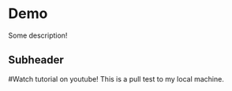 # Demo

Some description!


## Subheader

#Watch tutorial on youtube!
This is a pull test to my local machine.
